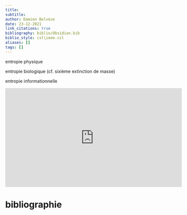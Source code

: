 ```yaml
---
title: 
subtitle:
author: Damien Belvèze
date: 23-12-2021
link_citations: true
bibliography: biblio/Obsidian.bib
biblio_style: csl\ieee.csl
aliases: []
tags: []
---
```


entropie physique

entropie biologique (cf. sixième extinction de masse)

entropie informationnelle

<iframe width="560" height="315" src="https://www.youtube.com/embed/qYCfx2xFMjE?start=1216" title="YouTube video player" frameborder="0" allow="accelerometer; autoplay; clipboard-write; encrypted-media; gyroscope; picture-in-picture" allowfullscreen></iframe>



# bibliographie


